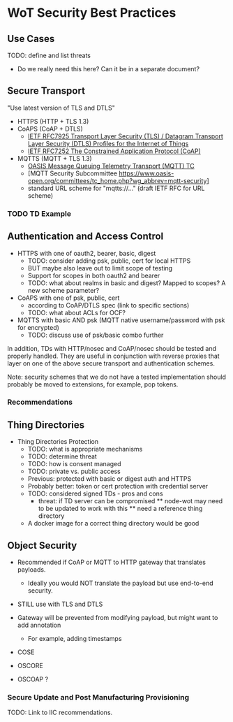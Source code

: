 # WoT Security Best Practices

## Use Cases

TODO: define and list threats
- Do we really need this here?  Can it be in a separate document?

## Secure Transport

"Use latest version of TLS and DTLS"

* HTTPS (HTTP + TLS 1.3) 
* CoAPS (CoAP + DTLS) 
    - [IETF RFC7925 Transport Layer Security (TLS) /
                Datagram Transport Layer Security (DTLS)
                  Profiles for the Internet of Things](https://tools.ietf.org/html/rfc7925)
    - [IETF RFC7252 The Constrained Application Protocol (CoAP)](https://tools.ietf.org/html/rfc7252)
* MQTTS (MQTT + TLS 1.3) 
    - [OASIS Message Queuing Telemetry Transport (MQTT) TC](https://www.oasis-open.org/committees/tc_home.php?wg_abbrev=mqtt)
    - [MQTT Security Subcommittee https://www.oasis-open.org/committees/tc_home.php?wg_abbrev=mqtt-security]
    - standard URL scheme for "mqtts://..." (draft IETF RFC for URL scheme)
    
### TODO TD Example

## Authentication and Access Control

* HTTPS with one of oauth2, bearer, basic, digest
   - TODO: consider adding psk, public, cert for local HTTPS
   - BUT maybe also leave out to limit scope of testing
   - Support for scopes in both oauth2 and bearer
   - TODO: what about realms in basic and digest?  Mapped to scopes?  A new scheme parameter?
* CoAPS with one of psk, public, cert
   - according to CoAP/DTLS spec (link to specific sections)
   - TODO: what about ACLs for OCF?
* MQTTS with basic AND psk (MQTT native username/password with psk for encrypted)
   - TODO: discuss use of psk/basic combo further

In addition, TDs with HTTP/nosec and CoAP/nosec should be tested and properly handled.
They are useful in conjunction with reverse proxies that layer on one of the above secure
transport and authentication schemes.

Note: security schemes that we do not have a tested implementation should probably 
be moved to extensions, for example, pop tokens.

### Recommendations

## Thing Directories

* Thing Directories Protection
   - TODO: what is appropriate mechanisms
   - TODO: determine threat 
   - TODO: how is consent managed
   - TODO: private vs. public access
   - Previous: protected with basic or digest auth and HTTPS
   - Probably better: token or cert protection with credential server
   - TODO: considered signed TDs - pros and cons
       - threat: if TD server can be compromised
** node-wot may need to be updated to work with this
** need a reference thing directory
   - A docker image for a correct thing directory would be good

## Object Security

* Recommended if CoAP or MQTT to HTTP gateway that translates payloads.
    - Ideally you would NOT translate the payload but use end-to-end security.
* STILL use with TLS and DTLS
* Gateway will be prevented from modifying payload, but might want to add annotation
    - For example, adding timestamps

* COSE 
* OSCORE
* OSCOAP ?

### Secure Update and Post Manufacturing Provisioning

TODO: Link to IIC recommendations.

